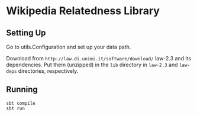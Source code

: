 Wikipedia Relatedness Library
=============================


Setting Up
----------
Go to utils.Configuration and set up your data path.

Download from `http://law.di.unimi.it/software/download/` law-2.3 and its dependencies. Put them (unzipped) in the `lib` directory in `law-2.3` and `law-deps` directories, respectively.




Running
-------

    sbt compile
    sbt run


